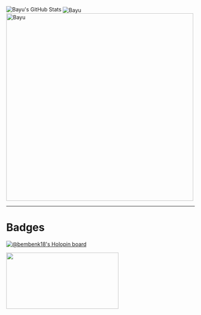 



<img src="https://github-readme-stats.vercel.app/api?username=bembenk18&show_icons=true&hide_border=true&count_private=true&theme=shades-of-purple&icon_color=fad000" alt="Bayu's GitHub Stats">
<img align="center" src="https://github-readme-streak-stats.herokuapp.com/?user=bembenk18&count_private=true&theme=radical" alt="Bayu" />
<img align="center" width=500 src="https://github-readme-stats.vercel.app/api/top-langs/?username=bembenk18&count_private=true&theme=radical" alt="Bayu" />

----
# Badges
[![@bembenk18's Holopin board](https://holopin.io/api/user/board?user=bembenk18)](https://holopin.io/@bembenk18)

<!--START_SECTION:badges-->
<img src="https://media.licdn.com/dms/image/sync/D4D27AQF5VeSR22Y9wQ/articleshare-shrink_1280_800/0/1686235030584?e=1687845600&v=beta&t=41RkpnR4Wj0rv63DAi3Oa4UT5N9zbQ9xEoiFhyUB4xQ"  width="300" height="150">

<!--END_SECTION:badges-->
